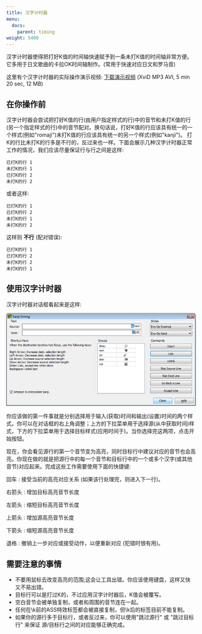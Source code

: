 ```yaml
---
title: 汉字计时器
menu:
  docs:
    parent: timing
weight: 5400
---
```


汉字计时器使得把打好K值的时间轴快速赋予到一条未打K值的时间轴非常方便。它多用于日文歌曲的卡拉OK时间轴制作。(常用于快速对应日文和罗马音)

这里有个汉字计时器的实际操作演示视频:
[下载演示视频](http://www.animereactor.dk/aegisub/demovids/kanji-timer.avi)
(XviD MP3 AVI, 5 min 20 sec, 12 MB)


## 在你操作前

汉字计时器会尝试把打好K值的行(由用户指定样式的行)中的音节和未打K值的行(另一个指定样式的行)中的音节配对。换句话说，打好K值的行应该具有统一的一个样式(例如\"romaji\")未打K值的行应该具有统一的另一个样式(例如\"kanji\")。
打K的行比未打K的行多是不行的，反过来也一样。下面会展示几种汉字计时器正常工作的情况，我们应该尽量保证行与行之间是这样:

```plaintext
已打K的行 1
未打K的行 1
已打K的行 2
未打K的行 2
```

或者这样:

```plaintext
已打K的行 1
已打K的行 2
未打K的行 1
未打K的行 2
```

这样则 **不行** (配对错误):

```
已打K的行 1
已打K的行 2
未打K的行 2
未打K的行 1
```

## 使用汉字计时器

汉字计时器对话框看起来是这样:

![Kanji_timer](/img/3.2/Kanji_timer.png#center)

你应该做的第一件事就是分别选择用于输入(获取)时间和输出(设置)时间的两个样式。你可以在对话框的右上角调整；上方的下拉菜单用于选择源(从中获取时间)样式，下方的下拉菜单用于选择目标样式(应用时间于)。当你选择完这两项，点击开始按钮。

现在，你会看见源行的第一个音节变为高亮，同时目标行中建议对应的音节也会高亮。你现在做的就是把源行中的每一个音节和目标行中的一个或多个汉字(或其他音节)对应起来。完成这些工作需要使用下面的快捷键:

回车
:   接受当前的高亮对应关系 (如果该行处理完，则进入下一行)。

右箭头
:   增加目标高亮音节长度

左箭头
:   缩短目标高亮音节长度

上箭头
:   增加源高亮音节长度

下箭头
:   缩短源高亮音节长度

退格
:   撤销上一步对应或接受动作，以便重新对应 (犯错时很有用)。

## 需要注意的事情

-   不要用鼠标去改变高亮的范围;这会让工具出错。你应该使用键盘，这样又快又不易出错。
-   目标行可以是打过K的，不过应用汉字计时器后，K值会被覆写。
-   空白音节会被单独复制，或者和周围的音节连在一起。
-   任何在\\k前的ASS特效标签都会被直接复制，但\\k后的标签目前不能复制。
-   如果你的源行多于目标行，或者反过来，你可以使用\"跳过源行\" 或
    \"跳过目标行\" 来保证 源/目标行之间的对应能够正确完成。

